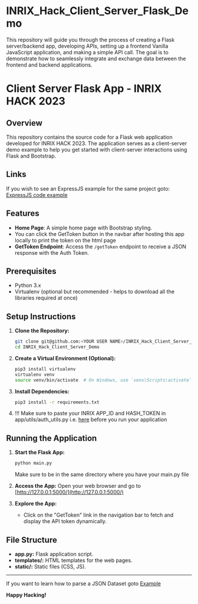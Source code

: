 # INRIX_Hack_Client_Server_Flask_Demo
This repository will guide you through the process of creating a Flask server/backend app, developing APIs, setting up a frontend Vanilla JavaScript application, and making a simple API call. The goal is to demonstrate how to seamlessly integrate and exchange data between the frontend and backend applications.


# Client Server Flask App - INRIX HACK 2023

## Overview
This repository contains the source code for a Flask web application developed for INRIX HACK 2023. The application serves as a client-server demo example to help you get started with client-server interactions using Flask and Bootstrap.

## Links
If you wish to see an ExpressJS example for the same project goto: [ExpressJS code example](https://github.com/INRIX-Aashay-Motiwala/INRIX_Hack_Client_Server_ExpressJS_Demo)



## Features
- **Home Page**: A simple home page with Bootstrap styling.
- You can click the GetToken button in the navbar after hosting this app locally to print the token on the html page
- **GetToken Endpoint**: Access the `/getToken` endpoint to receive a JSON response with the Auth Token.
  

## Prerequisites
- Python 3.x
- Virtualenv (optional but recommended - helps to download all the libraries required at once)

## Setup Instructions

1. **Clone the Repository:**
    ```bash
    git clone git@github.com:<YOUR USER NAME>/INRIX_Hack_Client_Server_Demo.git
    cd INRIX_Hack_Client_Server_Demo
    ```

2. **Create a Virtual Environment (Optional):**
    ```bash
    pip3 install virtualenv
    virtualenv venv
    source venv/bin/activate  # On Windows, use `venv\Scripts\activate`
    ```

3. **Install Dependencies:**
    ```bash
    pip3 install -r requirements.txt
    ```
4. !!! Make sure to paste your INRIX APP_ID and HASH_TOKEN in app/utils/auth_utils.py i.e. [here](https://github.com/INRIX-Aashay-Motiwala/INRIX_Hack_Client_Server_Demo/blob/7058cd0d5c7a482a93ac7a6efeef68428fcab106/app/utils/auth_utils.py#L3) before you run your application

## Running the Application

1. **Start the Flask App:**
    ```bash
    python main.py 
    ```
    Make sure to be in the same directory where you have your main.py file

2. **Access the App:**
    Open your web browser and go to [http://127.0.0.1:5000/](http://127.0.0.1:5000/)

3. **Explore the App:**
    - Click on the "GetToken" link in the navigation bar to fetch and display the API token dynamically.
    
## File Structure
- **app.py:** Flask application script.
- **templates/:** HTML templates for the web pages.
- **static/:** Static files (CSS, JS).
---

If you want to learn how to parse a JSON Dataset goto [Example](https://github.com/INRIX-Aashay-Motiwala/INRIX_Hack_Client_Server_Demo/blob/main/json_parser_example.py)

**Happy Hacking!**
